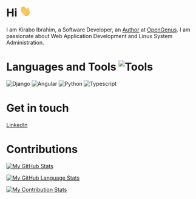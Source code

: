 # Hi <img src="https://raw.githubusercontent.com/ABSphreak/ABSphreak/master/gifs/Hi.gif" alt="waving hand" width="30" height="30"/>


I am Kirabo Ibrahim, a Software Developer, an [Author](https://iq.opengenus.org/author/kirabo/) at [OpenGenus](https://iq.opengenus.org/). I am passionate about Web Application Development and Linux System Administration.

# Languages and Tools <img src="https://github.githubassets.com/images/icons/emoji/unicode/1f469-1f4bb.png" width="20" height="20" alt="Tools" />

![Django](https://img.shields.io/badge/django-%23092E20.svg?style=for-the-badge&logo=django&logoColor=white) ![Angular](https://img.shields.io/badge/Angular-DD0031.svg?style=for-the-badge&logo=Angular&logoColor=white) ![Python](https://img.shields.io/badge/python-3670A0?style=for-the-badge&logo=python&logoColor=ffdd54)
![Typescript](https://img.shields.io/badge/TypeScript-3178C6.svg?style=for-the-badge&logo=TypeScript&logoColor=white)

# Get in touch

[LinkedIn](https://www.linkedin.com/in/kirabo-ibrahim-b141121b5)

# Contributions

[![My GitHub Stats](https://github-readme-stats.vercel.app/api/?username=kiraboibrahim&count_private=true&theme=react&showicons=true)]()

[![My GitHub Language Stats](https://github-readme-stats.vercel.app/api/top-langs/?username=kiraboibrahim&langs_count=5&theme=react)]()

[![My Contribution Stats](https://github-contribution-stats.vercel.app/api/?username=kiraboibrahim)](https://github.com/kiraboibrahim/github-contribution-stats/)

